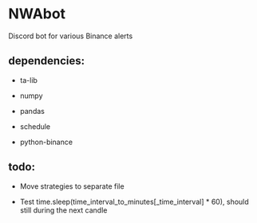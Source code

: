 # NWAbot
Discord bot for various Binance alerts


## dependencies:

 - ta-lib

 - numpy

 - pandas
 
 - schedule

 - python-binance


## todo:

 - Move strategies to separate file

 - Test time.sleep(time_interval_to_minutes[_time_interval] * 60), should still during the next candle
